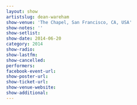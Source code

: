 ```yaml
---
layout: show
artistslug: dean-wareham
show-venue: 'The Chapel, San Francisco, CA, USA'
show-notes: ''
show-setlist: 
show-date: 2014-06-20
category: 2014
show-radio: 
show-lastfm: 
show-cancelled: 
performers: 
facebook-event-url: 
show-poster-url: 
show-ticket-url: 
show-venue-website: 
show-additional: 
---
```


